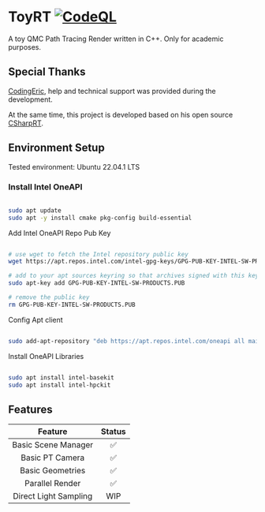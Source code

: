 # ToyRT [![CodeQL](https://github.com/laolarou726/ToyRT/actions/workflows/codeql.yml/badge.svg)](https://github.com/laolarou726/ToyRT/actions/workflows/codeql.yml)

A toy QMC Path Tracing Render written in C++. Only for academic purposes.

## Special Thanks

[CodingEric](https://github.com/CodingEric), help and technical support was provided during the development.

At the same time, this project is developed based on his open source [CSharpRT](https://github.com/CodingEric/CSharpRT).


## Environment Setup

Tested environment: Ubuntu 22.04.1 LTS

### Install Intel OneAPI

```bash

sudo apt update
sudo apt -y install cmake pkg-config build-essential

```

Add Intel OneAPI Repo Pub Key

```bash

# use wget to fetch the Intel repository public key
wget https://apt.repos.intel.com/intel-gpg-keys/GPG-PUB-KEY-INTEL-SW-PRODUCTS.PUB

# add to your apt sources keyring so that archives signed with this key will be trusted.
sudo apt-key add GPG-PUB-KEY-INTEL-SW-PRODUCTS.PUB

# remove the public key
rm GPG-PUB-KEY-INTEL-SW-PRODUCTS.PUB

```

Config Apt client

```bash

sudo add-apt-repository "deb https://apt.repos.intel.com/oneapi all main"

```

Install OneAPI Libraries

```bash

sudo apt install intel-basekit
sudo apt install intel-hpckit

```

## Features

|Feature        | Status |
|:-------------:|:------:|
|Basic Scene Manager|✅|
|Basic PT Camera|  ✅  |
|Basic Geometries|✅|
|Parallel Render|✅|
|Direct Light Sampling|WIP|
